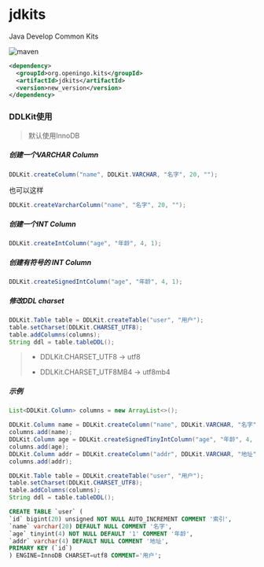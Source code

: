 # jdkits
Java Develop Common Kits

![maven](https://img.shields.io/maven-central/v/org.openingo.kits/jdkits.svg)

```xml
<dependency>
  <groupId>org.openingo.kits</groupId>
  <artifactId>jdkits</artifactId>
  <version>new_version</version>
</dependency>
```

### DDLKit使用

> 默认使用InnoDB

##### 创建一个VARCHAR Column

```java
DDLKit.createColumn("name", DDLKit.VARCHAR, "名字", 20, "");
```

也可以这样

```java
DDLKit.createVarcharColumn("name", "名字", 20, "");
```

##### 创建一个INT Column

```java
DDLKit.createIntColumn("age", "年龄", 4, 1);
```

##### 创建有符号的 INT Column

```java
DDLKit.createSignedIntColumn("age", "年龄", 4, 1);
```

##### 修改DDL charset

```java
DDLKit.Table table = DDLKit.createTable("user", "用户");
table.setCharset(DDLKit.CHARSET_UTF8);
table.addColumns(columns);
String ddl = table.tableDDL();
```

> - DDLKit.CHARSET_UTF8 -> utf8
>
> - DDLKit.CHARSET_UTF8MB4 -> utf8mb4

##### 示例

```java
List<DDLKit.Column> columns = new ArrayList<>();

DDLKit.Column name = DDLKit.createColumn("name", DDLKit.VARCHAR, "名字", 20, "");
columns.add(name);
DDLKit.Column age = DDLKit.createSignedTinyIntColumn("age", "年龄", 4, 1);
columns.add(age);
DDLKit.Column addr = DDLKit.createColumn("addr", DDLKit.VARCHAR, "地址", 4, "");
columns.add(addr);

DDLKit.Table table = DDLKit.createTable("user", "用户");
table.setCharset(DDLKit.CHARSET_UTF8);
table.addColumns(columns);
String ddl = table.tableDDL();
```

```sql
CREATE TABLE `user` (
`id` bigint(20) unsigned NOT NULL AUTO_INCREMENT COMMENT '索引',
`name` varchar(20) DEFAULT NULL COMMENT '名字',
`age` tinyint(4) NOT NULL DEFAULT '1' COMMENT '年龄',
`addr` varchar(4) DEFAULT NULL COMMENT '地址',
PRIMARY KEY (`id`)
) ENGINE=InnoDB CHARSET=utf8 COMMENT='用户';
```

